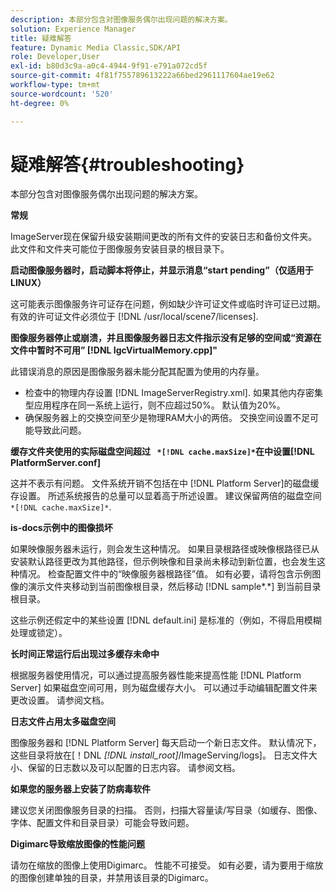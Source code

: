 ```yaml
---
description: 本部分包含对图像服务偶尔出现问题的解决方案。
solution: Experience Manager
title: 疑难解答
feature: Dynamic Media Classic,SDK/API
role: Developer,User
exl-id: b80d3c9a-a0c4-4944-9f91-e791a072cd5f
source-git-commit: 4f81f755789613222a66bed2961117604ae19e62
workflow-type: tm+mt
source-wordcount: '520'
ht-degree: 0%

---
```


# 疑难解答{#troubleshooting}

本部分包含对图像服务偶尔出现问题的解决方案。

**常规**

ImageServer现在保留升级安装期间更改的所有文件的安装日志和备份文件夹。 此文件和文件夹可能位于图像服务安装目录的根目录下。

**启动图像服务器时，启动脚本将停止，并显示消息“start pending”（仅适用于LINUX）**

这可能表示图像服务许可证存在问题，例如缺少许可证文件或临时许可证已过期。 有效的许可证文件必须位于 [!DNL /usr/local/scene7/licenses].

**图像服务器停止或崩溃，并且图像服务器日志文件指示没有足够的空间或“资源在文件中暂时不可用” [!DNL IgcVirtualMemory.cpp]&quot;**

此错误消息的原因是图像服务器未能分配其配置为使用的内存量。

* 检查中的物理内存设置 [!DNL ImageServerRegistry.xml]. 如果其他内存密集型应用程序在同一系统上运行，则不应超过50%。 默认值为20%。
* 确保服务器上的交换空间至少是物理RAM大小的两倍。 交换空间设置不足可能导致此问题。

**缓存文件夹使用的实际磁盘空间超过 ` *[!DNL cache.maxSize]*`在中设置[!DNL PlatformServer.conf]**

这并不表示有问题。 文件系统开销不包括在中 [!DNL Platform Server]的磁盘缓存设置。 所述系统报告的总量可以显着高于所述设置。 建议保留两倍的磁盘空间 ` *[!DNL cache.maxSize]*`.

**is-docs示例中的图像损坏**

如果映像服务器未运行，则会发生这种情况。 如果目录根路径或映像根路径已从安装默认路径更改为其他路径，但示例映像和目录尚未移动到新位置，也会发生这种情况。 检查配置文件中的“映像服务器根路径”值。 如有必要，请将包含示例图像的演示文件夹移动到当前图像根目录，然后移动 [!DNL sample*.*] 到当前目录根目录。

这些示例还假定中的某些设置 [!DNL default.ini] 是标准的（例如，不得启用模糊处理或锁定）。

**长时间正常运行后出现过多缓存未命中**

根据服务器使用情况，可以通过提高服务器性能来提高性能 [!DNL Platform Server] 如果磁盘空间可用，则为磁盘缓存大小。 可以通过手动编辑配置文件来更改设置。 请参阅文档。

**日志文件占用太多磁盘空间**

图像服务器和 [!DNL Platform Server] 每天启动一个新日志文件。 默认情况下，这些目录将放在[！DNL *[!DNL install_root]*/ImageServing/logs]。 日志文件大小、保留的日志数以及可以配置的日志内容。 请参阅文档。

**如果您的服务器上安装了防病毒软件**

建议您关闭图像服务目录的扫描。 否则，扫描大容量读/写目录（如缓存、图像、字体、配置文件和目录目录）可能会导致问题。

**Digimarc导致缩放图像的性能问题**

请勿在缩放的图像上使用Digimarc。 性能不可接受。 如有必要，请为要用于缩放的图像创建单独的目录，并禁用该目录的Digimarc。
